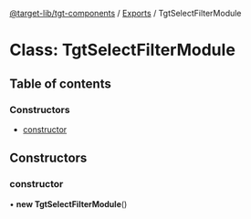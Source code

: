 [@target-lib/tgt-components](../README.md) / [Exports](../modules.md) / TgtSelectFilterModule

# Class: TgtSelectFilterModule

## Table of contents

### Constructors

- [constructor](TgtSelectFilterModule.md#constructor)

## Constructors

### constructor

• **new TgtSelectFilterModule**()

